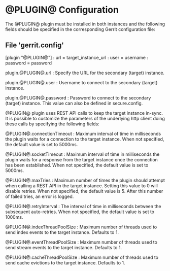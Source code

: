 @PLUGIN@ Configuration
=========================

The @PLUGIN@ plugin must be installed in both instances and the following fields
should be specified in the corresponding Gerrit configuration file:

File 'gerrit.config'
--------------------

[plugin "@PLUGIN@"]
:  url = target_instance_url
:  user = username
:  password = password

plugin.@PLUGIN@.url
:   Specify the URL for the secondary (target) instance.

plugin.@PLUGIN@.user
:   Username to connect to the secondary (target) instance.

plugin.@PLUGIN@.password
:   Password to connect to the secondary (target) instance. This value can
     also be defined in secure.config.

@PLUGIN@ plugin uses REST API calls to keep the target instance in-sync. It
is possible to customize the parameters of the underlying http client doing these
calls by specifying the following fields:

@PLUGIN@.connectionTimeout
:   Maximum interval of time in milliseconds the plugin waits for a connection
    to the target instance. When not specified, the default value is set to 5000ms.

@PLUGIN@.socketTimeout
:   Maximum interval of time in milliseconds the plugin waits for a response from the
    target instance once the connection has been established. When not specified,
    the default value is set to 5000ms.

@PLUGIN@.maxTries
:   Maximum number of times the plugin should attempt when calling a REST API in
    the target instance. Setting this value to 0 will disable retries. When not
    specified, the default value is 5. After this number of failed tries, an
    error is logged.

@PLUGIN@.retryInterval
:   The interval of time in milliseconds between the subsequent auto-retries.
    When not specified, the default value is set to 1000ms.

@PLUGIN@.indexThreadPoolSize
:   Maximum number of threads used to send index events to the target instance.
    Defaults to 1.

@PLUGIN@.eventThreadPoolSize
:   Maximum number of threads used to send stream events to the target instance.
    Defaults to 1.
    
@PLUGIN@.cacheThreadPoolSize
:   Maximum number of threads used to send cache evictions to the target instance.
    Defaults to 1.
